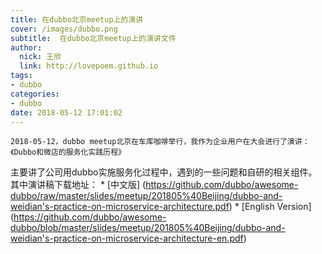 ```yaml
---
title: 在dubbo北京meetup上的演讲
cover: /images/dubbo.png
subtitle:  在dubbo北京meetup上的演讲文件
author: 
  nick: 王欣
  link: http://lovepoem.github.io
tags: 
- dubbo
categories: 
- dubbo 
date: 2018-05-12 17:01:02
---
```

    2018-05-12，dubbo meetup北京在车库咖啡举行，我作为企业用户在大会进行了演讲：《Dubbo和微店的服务化实践历程》
 主要讲了公司用dubbo实施服务化过程中，遇到的一些问题和自研的相关组件。
    其中演讲稿下载地址： 
    * [中文版] (https://github.com/dubbo/awesome-dubbo/raw/master/slides/meetup/201805%40Beijing/dubbo-and-weidian's-practice-on-microservice-architecture.pdf)
    * [English Version] (https://github.com/dubbo/awesome-dubbo/blob/master/slides/meetup/201805%40Beijing/dubbo-and-weidian's-practice-on-microservice-architecture-en.pdf) 
